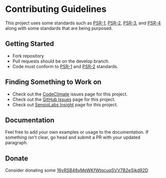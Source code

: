 Contributing Guidelines
=======================

This project uses some standards such as [PSR-1], [PSR-2], [PSR-3], and [PSR-4]
along with some standards that are being purposed.

## Getting Started

* Fork repository
* Pull requests should be on the develop branch.
* Code must conform to [PSR-1] and [PSR-2] standards.

## Finding Something to Work on

- Check out the [CodeClimate] issues page for this project.
- Check out the [GitHub Issues] page for this project.
- Check out [SensioLabs Insight] page for this project.

## Documentation

Feel free to add your own examples or usage to the documentation. If something
isn't clear, go head and submit a PR with your updated paragraph.

## Donate

Consider donating some [16yRSB46xMeWKfWtqcuqSVV7B2eSjkd92D]


[PSR-1]: http://www.php-fig.org/psr/psr-1/
[PSR-2]: http://www.php-fig.org/psr/psr-2/
[PSR-3]: http://www.php-fig.org/psr/psr-3/
[PSR-4]: http://www.php-fig.org/psr/psr-4/
[CodeClimate]: https://codeclimate.com/github/nbobtc/bitcoind-php/issues
[GitHub Issues]: https://github.com/nbobtc/bitcoind-php/issues
[SensioLabs Insight]: https://insight.sensiolabs.com/projects/c7af9182-f53b-4164-820d-46e7499252f3
[16yRSB46xMeWKfWtqcuqSVV7B2eSjkd92D]: bitcoin://16yRSB46xMeWKfWtqcuqSVV7B2eSjkd92D
